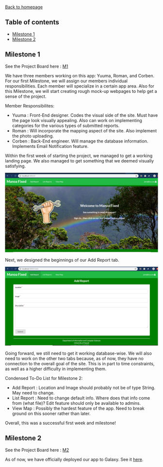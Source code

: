 [Back to homepage](index.html)

## Table of contents

* [Milestone 1](#Milestone-1)
* [Milestone 2](#Milestone-2)

## Milestone 1 

See the Project Board here : [M1](https://github.com/orgs/manoa-fixed/projects/3)

We have three members working on this app: Yuuma, Roman, and Corben. For our first Milestone, we will assign our members individual responsibilities. Each member will specialize in a certain app area. Also for this Milestone, we will start creating rough mock-up webpages to help get a sense of the project.

Member Responsibilites:

* Yuuma : Front-End designer. Codes the visual side of the site. Must have the page look visually appealing. Also can work on implementing categories for the various types of submitted reports.
* Roman : Will incorporate the mapping aspect of the site. Also implement the photo uploading.
* Corben : Back-End engineer. Will manage the database information. Implements Email Notification feature.

Within the first week of starting the project, we managed to get a working landing page. We also managed to get something that we deemed visually satisfying.

<img src="landing.PNG">

Next, we designed the beginnings of our Add Report tab.

<img src="addreport.PNG">

Going forward, we still need to get it working database-wise. We will also need to work on the other two tabs because, as of now, they have no connection to the overall goal of the site. This is in part to time constraints, as well as a higher difficulty in implementing them. 

Condensed To-Do List for Milestone 2:

* Add Report : Location and Image should probably not be of type String. May need to change.
* List Report : Need to change default info. Where does that info come from (what file)? Edit feature should only be available to admins. 
* View Map : Possibly the hardest feature of the app. Need to break ground on this sooner rather than later.

Overall, this was a successful first week and milestone!

## Milestone 2

See the Project Board here : [M2](https://github.com/orgs/manoa-fixed/projects/4)

As of now, we have officially deployed our app to Galaxy. See it [here](http://manoafixed.meteorapp.com/#/).



